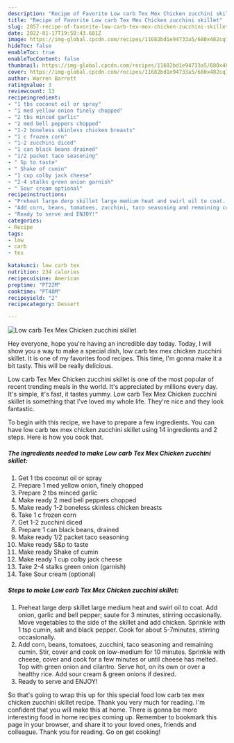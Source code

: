 ```yaml
---
description: "Recipe of Favorite Low carb Tex Mex Chicken zucchini skillet"
title: "Recipe of Favorite Low carb Tex Mex Chicken zucchini skillet"
slug: 2857-recipe-of-favorite-low-carb-tex-mex-chicken-zucchini-skillet
date: 2022-01-17T19:58:43.681Z
image: https://img-global.cpcdn.com/recipes/11682bd1e94733a5/680x482cq70/low-carb-tex-mex-chicken-zucchini-skillet-recipe-main-photo.jpg
hideToc: false
enableToc: true
enableTocContent: false
thumbnail: https://img-global.cpcdn.com/recipes/11682bd1e94733a5/680x482cq70/low-carb-tex-mex-chicken-zucchini-skillet-recipe-main-photo.jpg
cover: https://img-global.cpcdn.com/recipes/11682bd1e94733a5/680x482cq70/low-carb-tex-mex-chicken-zucchini-skillet-recipe-main-photo.jpg
author: Warren Barrett
ratingvalue: 3
reviewcount: 13
recipeingredient:
- "1 tbs coconut oil or spray"
- "1 med yellow onion finely chopped"
- "2 tbs minced garlic"
- "2 med bell peppers chopped"
- "1-2 boneless skinless chicken breasts"
- "1 c frozen corn"
- "1-2 zucchini diced"
- "1 can black beans drained"
- "1/2 packet taco seasoning"
- " Sp to taste"
- " Shake of cumin"
- "1 cup colby jack cheese"
- "2-4 stalks green onion garnish"
- " Sour cream optional"
recipeinstructions:
- "Preheat large derp skillet large medium heat and swirl oil to coat. Add onion, garlic and bell pepper; saute for 3 minutes, stirring occasionally. Move vegetables to the side of the skillet and add chicken. Sprinkle with 1 tsp cumin, salt and black pepper. Cook for about 5-7minutes, stirring occasionally."
- "Add corn, beans, tomatoes, zucchini, taco seasoning and remaining cumin. Stir, cover and cook on low-medium for 10 minutes. Sprinkle with cheese, cover and cook for a few minutes or until cheese has melted. Top with green onion and cilantro. Serve hot, on its own or over a healthy rice. Add sour cream & green onions if desired."
- "Ready to serve and ENJOY!"
categories:
- Recipe
tags:
- low
- carb
- tex

katakunci: low carb tex 
nutrition: 234 calories
recipecuisine: American
preptime: "PT22M"
cooktime: "PT48M"
recipeyield: "2"
recipecategory: Dessert

---
```



![Low carb Tex Mex Chicken zucchini skillet](https://img-global.cpcdn.com/recipes/11682bd1e94733a5/680x482cq70/low-carb-tex-mex-chicken-zucchini-skillet-recipe-main-photo.jpg)

Hey everyone, hope you're having an incredible day today. Today, I will show you a way to make a special dish, low carb tex mex chicken zucchini skillet. It is one of my favorites food recipes. This time, I'm gonna make it a bit tasty. This will be really delicious.

Low carb Tex Mex Chicken zucchini skillet is one of the most popular of recent trending meals in the world. It's appreciated by millions every day. It's simple, it's fast, it tastes yummy. Low carb Tex Mex Chicken zucchini skillet is something that I've loved my whole life. They're nice and they look fantastic.




To begin with this recipe, we have to prepare a few ingredients. You can have low carb tex mex chicken zucchini skillet using 14 ingredients and 2 steps. Here is how you cook that.

<!--inarticleads1-->

##### The ingredients needed to make Low carb Tex Mex Chicken zucchini skillet:

1. Get 1 tbs coconut oil or spray
1. Prepare 1 med yellow onion, finely chopped
1. Prepare 2 tbs minced garlic
1. Make ready 2 med bell peppers chopped
1. Make ready 1-2 boneless skinless chicken breasts
1. Take 1 c frozen corn
1. Get 1-2 zucchini diced
1. Prepare 1 can black beans, drained
1. Make ready 1/2 packet taco seasoning
1. Make ready  S&p to taste
1. Make ready  Shake of cumin
1. Make ready 1 cup colby jack cheese
1. Take 2-4 stalks green onion (garnish)
1. Take  Sour cream (optional)




<!--inarticleads2-->

##### Steps to make Low carb Tex Mex Chicken zucchini skillet:

1. Preheat large derp skillet large medium heat and swirl oil to coat. Add onion, garlic and bell pepper; saute for 3 minutes, stirring occasionally. Move vegetables to the side of the skillet and add chicken. Sprinkle with 1 tsp cumin, salt and black pepper. Cook for about 5-7minutes, stirring occasionally.
1. Add corn, beans, tomatoes, zucchini, taco seasoning and remaining cumin. Stir, cover and cook on low-medium for 10 minutes. Sprinkle with cheese, cover and cook for a few minutes or until cheese has melted. Top with green onion and cilantro. Serve hot, on its own or over a healthy rice. Add sour cream & green onions if desired.
1. Ready to serve and ENJOY!



So that's going to wrap this up for this special food low carb tex mex chicken zucchini skillet recipe. Thank you very much for reading. I'm confident that you will make this at home. There is gonna be more interesting food in home recipes coming up. Remember to bookmark this page in your browser, and share it to your loved ones, friends and colleague. Thank you for reading. Go on get cooking!
